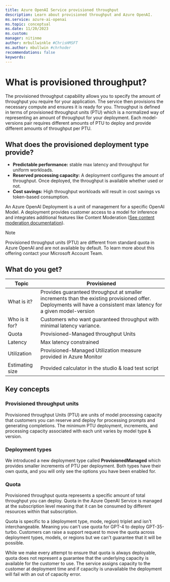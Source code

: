 ```yaml
---
title: Azure OpenAI Service provisioned throughput
description: Learn about provisioned throughput and Azure OpenAI. 
ms.service: azure-ai-openai
ms.topic: conceptual 
ms.date: 11/20/2023
ms.custom: 
manager: nitinme
author: mrbullwinkle #ChrisHMSFT
ms.author: mbullwin #chrhoder
recommendations: false
keywords: 
---
```


# What is provisioned throughput?

The provisioned throughput capability allows you to specify the amount of throughput you require for your application. The service then provisions the necessary compute and ensures it is ready for you. Throughput is defined in terms of provisioned throughput units (PTU) which is a normalized way of representing an amount of throughput for your deployment. Each model-versions pair requires different amounts of PTU to deploy and provide different amounts of throughput per PTU.

## What does the provisioned deployment type provide?

- **Predictable performance:** stable max latency and throughput for uniform workloads.
- **Reserved processing capacity:** A deployment configures the amount of throughput. Once deployed, the throughput is available whether used or not.
- **Cost savings:** High throughput workloads will result in cost savings vs token-based consumption.

An Azure OpenAI Deployment is a unit of management for a specific OpenAI Model. A deployment provides customer access to a model for inference and integrates additional features like Content Moderation ([See content moderation documentation](content-filter.md)).

> [!NOTE]
> Provisioned throughput units (PTU) are different from standard quota in Azure OpenAI and are not available by default. To learn more about this offering contact your Microsoft Account Team.

## What do you get?

|Topic | Provisioned|
|---|---|
| What is it? | Provides guaranteed throughput at smaller increments than the existing provisioned offer. Deployments will have a consistent max latency for a given model-version |
| Who is it for? | Customers who want guaranteed throughput with minimal latency variance. |
| Quota | Provisioned-Managed throughput Units |
| Latency | Max latency constrained |
| Utilization | Provisioned-Managed Utilization measure provided in Azure Monitor |
| Estimating size | Provided calculator in the studio & load test script |

## Key concepts

### Provisioned throughput units

Provisioned throughput Units (PTU) are units of model processing capacity that customers you can reserve and deploy for processing prompts and generating completions. The minimum PTU deployment, increments, and processing capacity associated with each unit varies by model type & version.

### Deployment types

We introduced a new deployment type called **ProvisionedManaged** which provides smaller increments of PTU per deployment. Both types have their own quota, and you will only see the options you have been enabled for.

### Quota

Provisioned throughput quota represents a specific amount of total throughput you can deploy. Quota in the Azure OpenAI Service is managed at the subscription level meaning that it can be consumed by different resources within that subscription.

Quota is specific to a (deployment type, mode, region) triplet and isn't interchangeable. Meaning you can't use quota for GPT-4 to deploy GPT-35-turbo. Customers can raise a support request to move the quota across deployment types, models, or regions but we can't guarantee that it will be possible.

While we make every attempt to ensure that quota is always deployable, quota does not represent a guarantee that the underlying capacity is available for the customer to use. The service assigns capacity to the customer at deployment time and if capacity is unavailable the deployment will fail with an out of capacity error.